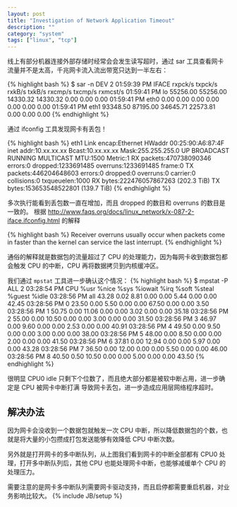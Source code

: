 ```yaml
---
layout: post
title: "Investigation of Network Application Timeout"
description: ""
category: "system"
tags: ["linux", "tcp"]
---
```

线上有部分机器连接外部存储时经常会会发生读写超时，通过 sar 工具查看网卡流量并不是太高，千兆网卡流入流出带宽只达到一半左右：

{% highlight bash %}
$ sar -n DEV 2
01:59:39 PM     IFACE   rxpck/s   txpck/s    rxkB/s    txkB/s   rxcmp/s   txcmp/s  rxmcst/s
01:59:41 PM        lo  55256.00  55256.00  14330.32  14330.32      0.00      0.00      0.00
01:59:41 PM      eth0      0.00      0.00      0.00      0.00      0.00      0.00      0.00
01:59:41 PM      eth1  93348.50  87195.00  34645.71  22573.81      0.00      0.00      0.00
{% endhighlight %}

通过 ifconfig 工具发现网卡有丢包！

{% highlight bash %}
eth1      Link encap:Ethernet  HWaddr 00:25:90:A6:87:4F  
          inet addr:10.xx.xx.xx  Bcast:10.xx.xx.xx  Mask:255.255.255.0
          UP BROADCAST RUNNING MULTICAST  MTU:1500  Metric:1
          RX packets:470738090346 errors:0 dropped:1233691485 overruns:1233691485 frame:0
          TX packets:446204648603 errors:0 dropped:0 overruns:0 carrier:0
          collisions:0 txqueuelen:1000 
          RX bytes:222476057867263 (202.3 TiB)  TX bytes:153653548522801 (139.7 TiB)
{% endhighlight %}

多次执行能看到丢包数一直在增加，而且 dropped 的数目和 overruns 的数目是一致的。 根据 http://www.faqs.org/docs/linux_network/x-087-2-iface.ifconfig.html 的解释

{% highlight bash %}
Receiver overruns usually occur when packets come in faster than the kernel can service the last interrupt.
{% endhighlight %}

通俗的解释就是数据包的流量超过了 CPU 的处理能力，因为每网卡收到数据包都会触发 CPU 的中断，CPU 再将数据拷贝到内核缓冲区。

我们通过 `mpstat` 工具进一步确认这个情况：
{% highlight bash %}
$ mpstat -P ALL 2
03:28:54 PM  CPU    %usr   %nice    %sys %iowait    %irq   %soft  %steal  %guest   %idle
03:28:56 PM  all   43.28    0.02    8.81    0.00    0.00    5.44    0.00    0.00   42.45
03:28:56 PM    0   23.50    0.00    5.50    0.00    0.00   67.50    0.00    0.00    3.50
03:28:56 PM    1   50.75    0.00   11.06    0.00    0.00    3.02    0.00    0.00   35.18
03:28:56 PM    2   55.00    0.00   10.50    0.00    0.00    3.00    0.00    0.00   31.50
03:28:56 PM    3   46.97    0.00    9.60    0.00    0.00    2.53    0.00    0.00   40.91
03:28:56 PM    4   49.50    0.00    9.50    0.00    0.00    3.00    0.00    0.00   38.00
03:28:56 PM    5   48.00    0.00    8.50    0.00    0.00    2.00    0.00    0.00   41.50
03:28:56 PM    6   37.81    0.00   12.94    0.00    0.00    5.97    0.00    0.00   43.28
03:28:56 PM    7   36.50    0.00   12.00    0.00    0.00    5.50    0.00    0.00   46.00
03:28:56 PM    8   40.50    0.50   10.50    0.00    0.00    5.00    0.00    0.00   43.50
{% endhighlight %}

很明显 CPU0 idle 只剩下个位数了，而且绝大部分都是被软中断占用，进一步确定是 CPU 被网卡中断打满 导致网卡丢包，进一步造成应用层网络程序超时。

## 解决办法

因为网卡会没收到一个数据包就触发一次 CPU 中断，所以降低数据包的个数，也就是将大量的小包攒成打包发送能够有效降低 CPU 中断次数。

另外就是打开网卡的多中断队列，从上图我们看到网卡的中断全部都有 CPU0 处理，打开多中断队列后，其他 CPU 也能处理网卡中断，也能够减缓单个 CPU 的处理压力。

需要注意的是网卡多中断队列需要网卡驱动支持，而且启停都需要重启机器，对业务影响比较大。
{% include JB/setup %}
